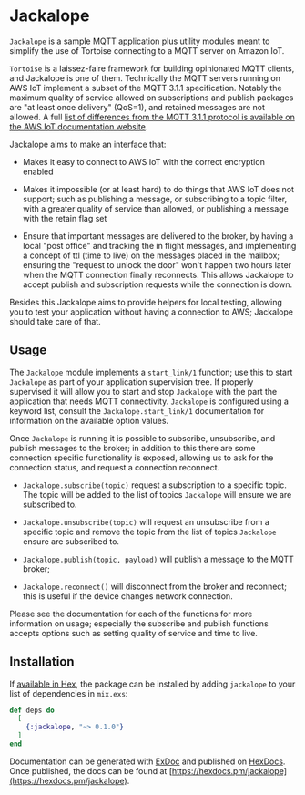 # Jackalope

<!-- MDOC !--> 

`Jackalope` is a sample MQTT application plus utility modules meant to
simplify the use of Tortoise connecting to a MQTT server on Amazon
IoT.

`Tortoise` is a laissez-faire framework for building opinionated MQTT
clients, and Jackalope is one of them. Technically the MQTT servers
running on AWS IoT implement a subset of the MQTT 3.1.1
specification. Notably the maximum quality of service allowed on
subscriptions and publish packages are "at least once delivery"
(QoS=1), and retained messages are not allowed. A full [list of
differences from the MQTT 3.1.1 protocol is available on the AWS IoT
documentation website][mqtt-diff].

[mqtt-diff]: https://docs.aws.amazon.com/iot/latest/developerguide/mqtt.html#mqtt-differences

Jackalope aims to make an interface that:

- Makes it easy to connect to AWS IoT with the correct encryption
  enabled

- Makes it impossible (or at least hard) to do things that AWS IoT
  does not support; such as publishing a message, or subscribing to a
  topic filter, with a greater quality of service than allowed, or
  publishing a message with the retain flag set

- Ensure that important messages are delivered to the broker, by
  having a local "post office" and tracking the in flight messages,
  and implementing a concept of ttl (time to live) on the messages
  placed in the mailbox; ensuring the "request to unlock the door"
  won't happen two hours later when the MQTT connection finally
  reconnects. This allows Jackalope to accept publish and subscription
  requests while the connection is down.

Besides this Jackalope aims to provide helpers for local testing,
allowing you to test your application without having a connection to
AWS; Jackalope should take care of that.

## Usage

The `Jackalope` module implements a `start_link/1` function; use this
to start `Jackalope` as part of your application supervision tree. If
properly supervised it will allow you to start and stop `Jackalope`
with the part the application that needs MQTT
connectivity. `Jackalope` is configured using a keyword list, consult
the `Jackalope.start_link/1` documentation for information on the
available option values.

Once `Jackalope` is running it is possible to subscribe, unsubscribe,
and publish messages to the broker; in addition to this there are some
connection specific functionality is exposed, allowing us to ask for
the connection status, and request a connection reconnect.

- `Jackalope.subscribe(topic)` request a subscription to a specific
  topic. The topic will be added to the list of topics `Jackalope`
  will ensure we are subscribed to.
  
- `Jackalope.unsubscribe(topic)` will request an unsubscribe from a
  specific topic and remove the topic from the list of topics
  `Jackalope` ensure are subscribed to.
  
- `Jackalope.publish(topic, payload)` will publish a message to the
  MQTT broker; 

- `Jackalope.reconnect()` will disconnect from the broker and
  reconnect; this is useful if the device changes network connection.

Please see the documentation for each of the functions for more
information on usage; especially the subscribe and publish functions
accepts options such as setting quality of service and time to live.

<!-- MDOC !-->

## Installation

If [available in Hex](https://hex.pm/docs/publish), the package can be
installed by adding `jackalope` to your list of dependencies in
`mix.exs`:

```elixir
def deps do
  [
    {:jackalope, "~> 0.1.0"}
  ]
end
```

Documentation can be generated with
[ExDoc](https://github.com/elixir-lang/ex_doc) and published on
[HexDocs](https://hexdocs.pm). Once published, the docs can be found
at [https://hexdocs.pm/jackalope](https://hexdocs.pm/jackalope).

